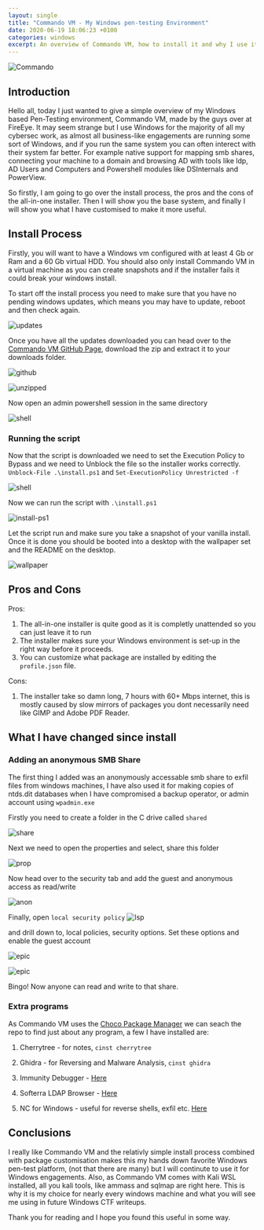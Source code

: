 ```yaml
---
layout: single
title: "Commando VM - My Windows pen-testing Environment"
date: 2020-06-19 18:06:23 +0100
categories: windows
excerpt: An overview of Commando VM, how to install it and why I use it for almost all Windows CTF's
---
```


![Commando](/images/hackthebox-writeups/commando-vm/Commando.png)

## Introduction

Hello all, today I just wanted to give a simple overview of my Windows based Pen-Testing environment, Commando VM, made by the guys over at FireEye. It may seem strange but I use Windows for the majority of all my cybersec work, as almost all business-like engagements are running some sort of Windows, and if you run the same system you can often interect with their system far better. For example native support for mapping smb shares, connecting your machine to a domain and browsing AD with tools like ldp, AD Users and Computers and Powershell modules like DSInternals and PowerView.

So firstly, I am going to go over the install process, the pros and the cons of the all-in-one installer. Then I will show you the base system, and finally I will show you what I have customised to make it more useful.

## Install Process

Firstly, you will want to have a Windows vm configured with at least 4 Gb or Ram and a 60 Gb virtual HDD. You should also only install Commando VM in a virtual machine as you can create snapshots and if the installer fails it could break your windows install.

To start off the install process you need to make sure that you have no pending windows updates, which means you may have to update, reboot and then check again.

![updates](/images/hackthebox-writeups/commando-vm/2020-06-19_18-42.png)

Once you have all the updates downloaded you can head over to the [Commando VM GitHub Page](https://github.com/fireeye/commando-vm), download the zip and extract it to your downloads folder.

![github](/images/hackthebox-writeups/commando-vm/2020-06-19_18-45.png)

![unzipped](/images/hackthebox-writeups/commando-vm/2020-06-19_18-47.png)

Now open an admin powershell session in the same directory

![shell](/images/hackthebox-writeups/commando-vm/2020-06-19_18-49.png)

### Running the script

Now that the script is downloaded we need to set the Execution Policy to Bypass and we need to Unblock the file so the installer works correctly.
`Unblock-File .\install.ps1` and `Set-ExecutionPolicy Unrestricted -f`

![shell](/images/hackthebox-writeups/commando-vm/2020-06-19_18-52.png)

Now we can run the script with `.\install.ps1`

![install-ps1](/images/hackthebox-writeups/commando-vm/2020-06-19_18-53.png)

Let the script run and make sure you take a snapshot of your vanilla install. Once it is done you should be booted into a desktop with the wallpaper set and the README on the desktop.

![wallpaper](/images/hackthebox-writeups/commando-vm/desktop.png)

## Pros and Cons

Pros:

1. The all-in-one installer is quite good as it is completly unattended so you can just leave it to run
2. The installer makes sure your Windows environment is set-up in the right way before it proceeds.
3. You can customize what package are installed by editing the `profile.json` file.

Cons:

1. The installer take so damn long, 7 hours with 60+ Mbps internet, this is mostly caused by slow mirrors of packages you dont necessarily need like GIMP and Adobe PDF Reader.

## What I have changed since install

### Adding an anonymous SMB Share

The first thing I added was an anonymously accessable smb share to exfil files from windows machines, I have also used it for making copies of ntds.dit databases when I have compromised a backup operator, or admin account using `wpadmin.exe`

Firstly you need to create a folder in the C drive called `shared`

![share](/images/hackthebox-writeups/commando-vm/2020-06-19_19-04.png)

Next we need to open the properties and select, share this folder

![prop](/images/hackthebox-writeups/commando-vm/2020-06-19_19-05.png)

Now head over to the security tab and add the guest and anonymous access as read/write

![anon](/images/hackthebox-writeups/commando-vm/2020-06-19_19-28.png)

Finally, open `local security policy`
![lsp](/images/hackthebox-writeups/commando-vm/2020-06-19_19-37.png)

and drill down to, local policies, security options. Set these options and enable the guest account

![epic](/images/hackthebox-writeups/commando-vm/2020-06-19_19-39.png)

![epic](/images/hackthebox-writeups/commando-vm/2020-06-19_19-38.png)

Bingo! Now anyone can read and write to that share.

### Extra programs

As Commando VM uses the [Choco Package Manager](https://chocolatey.org/) we can seach the repo to find just about any program, a few I have installed are:

1. Cherrytree - for notes, `cinst cherrytree`

2. Ghidra - for Reversing and Malware Analysis, `cinst ghidra`

3. Immunity Debugger - [Here](https://www.immunityinc.com/products/debugger/)

4. Softerra LDAP Browser - [Here](https://www.ldapadministrator.com/softerra-ldap-browser.htm)

5. NC for Windows - useful for reverse shells, exfil etc. [Here](https://eternallybored.org/misc/netcat/)

## Conclusions

I really like Commando VM and the relativly simple install process combined with package customisation makes this my hands down favorite Windows pen-test platform, (not that there are many) but I will continute to use it for Windows engagements. Also, as Commando VM comes with Kali WSL installed, all you kali tools, like ammass and sqlmap are right here. This is why it is my choice for nearly every windows machine and what you will see me using in future Windows CTF writeups.

Thank you for reading and I hope you found this useful in some way.
